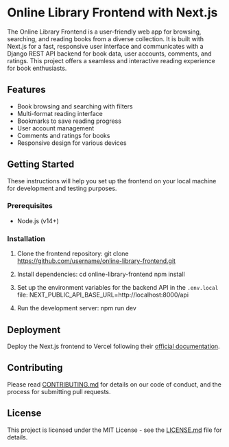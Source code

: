 # Online Library Frontend with Next.js

The Online Library Frontend is a user-friendly web app for browsing, searching, and reading books from a diverse collection. It is built with Next.js for a fast, responsive user interface and communicates with a Django REST API backend for book data, user accounts, comments, and ratings. This project offers a seamless and interactive reading experience for book enthusiasts.

## Features

- Book browsing and searching with filters
- Multi-format reading interface
- Bookmarks to save reading progress
- User account management
- Comments and ratings for books
- Responsive design for various devices

## Getting Started

These instructions will help you set up the frontend on your local machine for development and testing purposes.

### Prerequisites

- Node.js (v14+)

### Installation

1. Clone the frontend repository:
git clone https://github.com/username/online-library-frontend.git

2. Install dependencies:
cd online-library-frontend
npm install

3. Set up the environment variables for the backend API in the `.env.local` file:
NEXT_PUBLIC_API_BASE_URL=http://localhost:8000/api

4. Run the development server:
npm run dev

## Deployment

Deploy the Next.js frontend to Vercel following their [official documentation](https://vercel.com/docs).

## Contributing

Please read [CONTRIBUTING.md](https://github.com/username/online-library-frontend/blob/main/CONTRIBUTING.md) for details on our code of conduct, and the process for submitting pull requests.

## License

This project is licensed under the MIT License - see the [LICENSE.md](https://github.com/username/online-library-frontend/blob/main/LICENSE.md) file for details.
